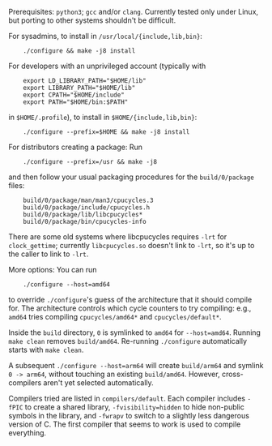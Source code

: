 Prerequisites: `python3`; `gcc` and/or `clang`. Currently tested only
under Linux, but porting to other systems shouldn't be difficult.

For sysadmins, to install in `/usr/local/{include,lib,bin}`:

        ./configure && make -j8 install

For developers with an unprivileged account (typically with

        export LD_LIBRARY_PATH="$HOME/lib"
        export LIBRARY_PATH="$HOME/lib"
        export CPATH="$HOME/include"
        export PATH="$HOME/bin:$PATH"

in `$HOME/.profile`), to install in `$HOME/{include,lib,bin}`:

        ./configure --prefix=$HOME && make -j8 install

For distributors creating a package: Run

        ./configure --prefix=/usr && make -j8

and then follow your usual packaging procedures for the
`build/0/package` files:

        build/0/package/man/man3/cpucycles.3
        build/0/package/include/cpucycles.h
        build/0/package/lib/libcpucycles*
        build/0/package/bin/cpucycles-info

There are some old systems where libcpucycles requires `-lrt` for
`clock_gettime`; currently `libcpucycles.so` doesn't link to `-lrt`,
so it's up to the caller to link to `-lrt`.

More options: You can run

        ./configure --host=amd64

to override `./configure`'s guess of the architecture that it should
compile for. The architecture controls which cycle counters to try
compiling: e.g., `amd64` tries compiling `cpucycles/amd64*` and
`cpucycles/default*`.

Inside the `build` directory, `0` is symlinked to `amd64` for
`--host=amd64`. Running `make clean` removes `build/amd64`. Re-running
`./configure` automatically starts with `make clean`.

A subsequent `./configure --host=arm64` will create `build/arm64` and
symlink `0 -> arm64`, without touching an existing `build/amd64`.
However, cross-compilers aren't yet selected automatically.

Compilers tried are listed in `compilers/default`. Each compiler
includes `-fPIC` to create a shared library, `-fvisibility=hidden` to
hide non-public symbols in the library, and `-fwrapv` to switch to a
slightly less dangerous version of C. The first compiler that seems to
work is used to compile everything.
